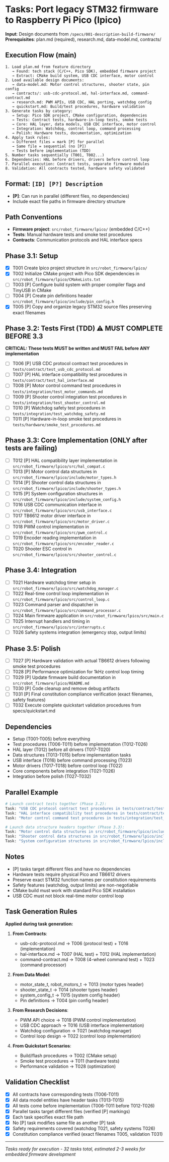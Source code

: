 # Tasks: Port legacy STM32 firmware to Raspberry Pi Pico (lpico)

**Input**: Design documents from `/specs/001-description-build-firmware/`
**Prerequisites**: plan.md (required), research.md, data-model.md, contracts/

## Execution Flow (main)
```
1. Load plan.md from feature directory
   → Found: tech stack (C/C++, Pico SDK), embedded firmware project
   → Extract: CMake build system, USB CDC interface, motor control
2. Load available design documents:
   → data-model.md: Motor control structures, shooter state, pin config
   → contracts/: usb-cdc-protocol.md, hal-interface.md, command-contract.md
   → research.md: PWM APIs, USB CDC, HAL porting, watchdog config
   → quickstart.md: Build/test procedures, hardware validation
3. Generate tasks by category:
   → Setup: Pico SDK project, CMake configuration, dependencies
   → Tests: Contract tests, hardware-in-loop tests, smoke tests
   → Core: HAL layer, data models, USB CDC interface, motor control
   → Integration: Watchdog, control loop, command processing
   → Polish: Hardware tests, documentation, optimization
4. Apply task rules:
   → Different files = mark [P] for parallel
   → Same file = sequential (no [P])
   → Tests before implementation (TDD)
5. Number tasks sequentially (T001, T002...)
6. Dependencies: HAL before drivers, drivers before control loop
7. Parallel execution: Contract tests, separate firmware modules
8. Validation: All contracts tested, hardware safety validated
```

## Format: `[ID] [P?] Description`
- **[P]**: Can run in parallel (different files, no dependencies)
- Include exact file paths in firmware directory structure

## Path Conventions
- **Firmware project**: `src/robot_firmware/lpico/` (embedded C/C++)
- **Tests**: Manual hardware tests and smoke test procedures
- **Contracts**: Communication protocols and HAL interface specs

## Phase 3.1: Setup

- [x] T001 Create lpico project structure in `src/robot_firmware/lpico/`
- [x] T002 Initialize CMake project with Pico SDK dependencies in `src/robot_firmware/lpico/CMakeLists.txt`
- [ ] T003 [P] Configure build system with proper compiler flags and TinyUSB in CMake
- [ ] T004 [P] Create pin definitions header `src/robot_firmware/lpico/include/pin_config.h`
- [x] T005 [P] Copy and organize legacy STM32 source files preserving exact filenames

## Phase 3.2: Tests First (TDD) ⚠️ MUST COMPLETE BEFORE 3.3

**CRITICAL: These tests MUST be written and MUST FAIL before ANY implementation**

- [ ] T006 [P] USB CDC protocol contract test procedures in `tests/contract/test_usb_cdc_protocol.md`
- [ ] T007 [P] HAL interface compatibility test procedures in `tests/contract/test_hal_interface.md`
- [ ] T008 [P] Motor control command test procedures in `tests/integration/test_motor_commands.md`
- [ ] T009 [P] Shooter control integration test procedures in `tests/integration/test_shooter_control.md`
- [ ] T010 [P] Watchdog safety test procedures in `tests/integration/test_watchdog_safety.md`
- [ ] T011 [P] Hardware-in-loop smoke test procedures in `tests/hardware/smoke_test_procedures.md`

## Phase 3.3: Core Implementation (ONLY after tests are failing)

- [ ] T012 [P] HAL compatibility layer implementation in `src/robot_firmware/lpico/src/hal_compat.c`
- [ ] T013 [P] Motor control data structures in `src/robot_firmware/lpico/include/motor_types.h`
- [ ] T014 [P] Shooter control data structures in `src/robot_firmware/lpico/include/shooter_types.h`
- [ ] T015 [P] System configuration structures in `src/robot_firmware/lpico/include/system_config.h`
- [ ] T016 USB CDC communication interface in `src/robot_firmware/lpico/src/usb_interface.c`
- [ ] T017 TB6612 motor driver interface in `src/robot_firmware/lpico/src/motor_driver.c`
- [ ] T018 PWM control implementation in `src/robot_firmware/lpico/src/pwm_control.c`
- [ ] T019 Encoder reading implementation in `src/robot_firmware/lpico/src/encoder_reader.c`
- [ ] T020 Shooter ESC control in `src/robot_firmware/lpico/src/shooter_control.c`

## Phase 3.4: Integration

- [ ] T021 Hardware watchdog timer setup in `src/robot_firmware/lpico/src/watchdog_manager.c`
- [ ] T022 Real-time control loop implementation in `src/robot_firmware/lpico/src/control_loop.c`
- [ ] T023 Command parser and dispatcher in `src/robot_firmware/lpico/src/command_processor.c`
- [ ] T024 Main firmware application in `src/robot_firmware/lpico/src/main.c`
- [ ] T025 Interrupt handlers and timing in `src/robot_firmware/lpico/src/interrupts.c`
- [ ] T026 Safety systems integration (emergency stop, output limits)

## Phase 3.5: Polish

- [ ] T027 [P] Hardware validation with actual TB6612 drivers following smoke test procedures
- [ ] T028 [P] Performance optimization for 1kHz control loop timing
- [ ] T029 [P] Update firmware build documentation in `src/robot_firmware/lpico/README.md`
- [ ] T030 [P] Code cleanup and remove debug artifacts
- [ ] T031 [P] Final constitution compliance verification (exact filenames, safety features)
- [ ] T032 Execute complete quickstart validation procedures from specs/quickstart.md

## Dependencies

- Setup (T001-T005) before everything
- Test procedures (T006-T011) before implementation (T012-T026)
- HAL layer (T012) before all drivers (T017-T020)
- Data structures (T013-T015) before implementation tasks
- USB interface (T016) before command processing (T023)
- Motor drivers (T017-T018) before control loop (T022)
- Core components before integration (T021-T026)
- Integration before polish (T027-T032)

## Parallel Example

```bash
# Launch contract tests together (Phase 3.2):
Task: "USB CDC protocol contract test procedures in tests/contract/test_usb_cdc_protocol.md"
Task: "HAL interface compatibility test procedures in tests/contract/test_hal_interface.md"
Task: "Motor control command test procedures in tests/integration/test_motor_commands.md"

# Launch data structure headers together (Phase 3.3):
Task: "Motor control data structures in src/robot_firmware/lpico/include/motor_types.h"
Task: "Shooter control data structures in src/robot_firmware/lpico/include/shooter_types.h"
Task: "System configuration structures in src/robot_firmware/lpico/include/system_config.h"
```

## Notes

- [P] tasks target different files and have no dependencies
- Hardware tests require physical Pico and TB6612 drivers
- Preserve exact STM32 function names per constitution requirements
- Safety features (watchdog, output limits) are non-negotiable
- CMake build must work with standard Pico SDK installation
- USB CDC must not block real-time motor control loop

## Task Generation Rules

**Applied during task generation:**

1. **From Contracts**:
   - usb-cdc-protocol.md → T006 (protocol test) + T016 (implementation)
   - hal-interface.md → T007 (HAL test) + T012 (HAL implementation)
   - command-contract.md → T008 (4-wheel command test) + T023 (command processor)

2. **From Data Model**:
   - motor_state_t, robot_motors_t → T013 (motor types header)
   - shooter_state_t → T014 (shooter types header)
   - system_config_t → T015 (system config header)
   - Pin definitions → T004 (pin config header)

3. **From Research Decisions**:
   - PWM API choice → T018 (PWM control implementation)
   - USB CDC approach → T016 (USB interface implementation)
   - Watchdog configuration → T021 (watchdog manager)
   - Control loop design → T022 (control loop implementation)

4. **From Quickstart Scenarios**:
   - Build/flash procedures → T002 (CMake setup)
   - Smoke test procedures → T011 (hardware tests)
   - Performance validation → T028 (optimization)

## Validation Checklist

- [x] All contracts have corresponding tests (T006-T011)
- [x] All data model entities have header tasks (T013-T015)
- [x] All tests come before implementation (T006-T011 before T012-T026)
- [x] Parallel tasks target different files (verified [P] markings)
- [x] Each task specifies exact file path
- [x] No [P] task modifies same file as another [P] task
- [x] Safety requirements covered (watchdog T021, safety systems T026)
- [x] Constitution compliance verified (exact filenames T005, validation T031)

---
*Tasks ready for execution - 32 tasks total, estimated 2-3 weeks for embedded firmware development*